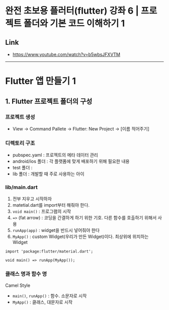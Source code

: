 # 완전 초보용 플러터(flutter) 강좌 6 | 프로젝트 폴더와 기본 코드 이해하기 1


## Link
- https://www.youtube.com/watch?v=b5wbsJFXVTM


---


# Flutter 앱 만들기 1


## 1. Flutter 프로젝트 폴더의 구성


### 프로젝트 생성
- View → Command Pallete → Flutter: New Project → [이름 적어주기]


### 디렉토리 구조
- pubspec.yaml : 프로젝트의 메타 데이터 관리
- android/ios 폴더 : 각 플랫폼에 맞게 배포하기 위해 필요한 내용
- test 폴더 :
- lib 폴더 : 개발할 때 주로 사용하는 아이


### lib/main.dart
  1. 전부 지우고 시작하자
  1. matetial.dart를 import부터 해줘야 한다.
  1. `void main()` : 프로그램의 시작
  1. `=>` (fat arrow) : 코딩을 간결하게 하기 위한 기호. 다른 함수를 호출하기 위해서 사용
  1. `runApp(app)` : widget을 반드시 넣어줘야 한다
  1. `MyApp()` : custom Widget(우리가 만든 Widget)이다. 최상위에 위치하는 Widget

```
import 'package:flutter/material.dart';

void main() => runApp(MyApp());
```


### 클래스 명과 함수 명
Camel Style

- `main()`, `runApp()` : 함수. 소문자로 시작
- `MyApp()` : 클래스, 대문자로 시작
